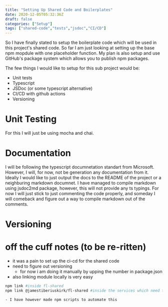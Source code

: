 ```yaml
---
title: "Setting Up Shared Code and Boilerplates"
date: 2020-12-05T05:32:36Z
draft: false 
categories: ["Setup"]
tags: ["shared-code","tests","jsdoc","CI/CD"]
---
```


So I have finally stated to setup the boilerplate code which will be used in this project's shared code. So far I am just looking at setting up the base npm mopdule with one placeholder function. My plan is also setup and use GitHub's package system which allows you to publish npm packages.

The few things I would like to setup for this sub project would be:
- Unit tests
- Typescript
- JSDoc (or some typescript alternative)
- CI/CD with github actions
- Versioning

# Unit Testing
For this I will just be using mocha and chai.

# Documentation
I will be following the typescript documnetation standart from Microsoft. However, I will, for now, not be generation any documentation from it. Ideally I would like to just output the docs to the README of the project or a neighburing markdown documnet. I have managed to compile markdown using jsdoc2md package, however, this will not provide any ts typings. For now I will just stick to just commenting the code properly, and someday I will comeback and figure out a way to compile markdown out of the comments.


# Versioning


# off the cuff notes (to be re-ritten)
- it was a pain to set up the ci-cd for the shared code
- need to figure out versioning
    - for now i am doing it manually by upping the number in package.json
- also linking module locally is very easy
```bash
npm link #inside fl-shared
npm link @jamestiberiuskirk/fl-shared #inside the services which need to consume it
```
    - I have however made npm scripts to automate this
